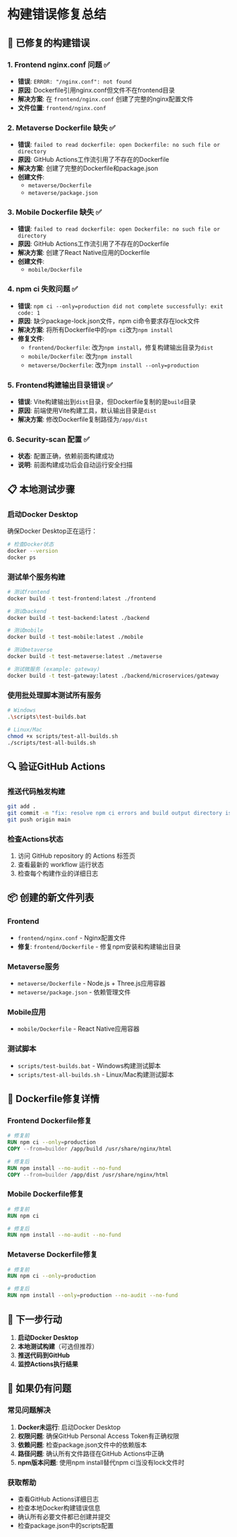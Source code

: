 # 构建错误修复总结

## 🔧 已修复的构建错误

### 1. Frontend nginx.conf 问题 ✅
- **错误**: `ERROR: "/nginx.conf": not found`
- **原因**: Dockerfile引用nginx.conf但文件不在frontend目录
- **解决方案**: 在 `frontend/nginx.conf` 创建了完整的nginx配置文件
- **文件位置**: `frontend/nginx.conf`

### 2. Metaverse Dockerfile 缺失 ✅
- **错误**: `failed to read dockerfile: open Dockerfile: no such file or directory`
- **原因**: GitHub Actions工作流引用了不存在的Dockerfile
- **解决方案**: 创建了完整的Dockerfile和package.json
- **创建文件**:
  - `metaverse/Dockerfile`
  - `metaverse/package.json`

### 3. Mobile Dockerfile 缺失 ✅
- **错误**: `failed to read dockerfile: open Dockerfile: no such file or directory`
- **原因**: GitHub Actions工作流引用了不存在的Dockerfile
- **解决方案**: 创建了React Native应用的Dockerfile
- **创建文件**:
  - `mobile/Dockerfile`

### 4. npm ci 失败问题 ✅
- **错误**: `npm ci --only=production did not complete successfully: exit code: 1`
- **原因**: 缺少package-lock.json文件，npm ci命令要求存在lock文件
- **解决方案**: 将所有Dockerfile中的`npm ci`改为`npm install`
- **修复文件**:
  - `frontend/Dockerfile`: 改为`npm install`，修复构建输出目录为`dist`
  - `mobile/Dockerfile`: 改为`npm install`
  - `metaverse/Dockerfile`: 改为`npm install --only=production`

### 5. Frontend构建输出目录错误 ✅
- **错误**: Vite构建输出到`dist`目录，但Dockerfile复制的是`build`目录
- **原因**: 前端使用Vite构建工具，默认输出目录是`dist`
- **解决方案**: 修改Dockerfile复制路径为`/app/dist`

### 6. Security-scan 配置 ✅
- **状态**: 配置正确，依赖前面构建成功
- **说明**: 前面构建成功后会自动运行安全扫描

## 📋 本地测试步骤

### 启动Docker Desktop
确保Docker Desktop正在运行：
```bash
# 检查Docker状态
docker --version
docker ps
```

### 测试单个服务构建
```bash
# 测试frontend
docker build -t test-frontend:latest ./frontend

# 测试backend
docker build -t test-backend:latest ./backend

# 测试mobile
docker build -t test-mobile:latest ./mobile

# 测试metaverse
docker build -t test-metaverse:latest ./metaverse

# 测试微服务 (example: gateway)
docker build -t test-gateway:latest ./backend/microservices/gateway
```

### 使用批处理脚本测试所有服务
```bash
# Windows
.\scripts\test-builds.bat

# Linux/Mac
chmod +x scripts/test-all-builds.sh
./scripts/test-all-builds.sh
```

## 🔍 验证GitHub Actions

### 推送代码触发构建
```bash
git add .
git commit -m "fix: resolve npm ci errors and build output directory issues"
git push origin main
```

### 检查Actions状态
1. 访问 GitHub repository 的 Actions 标签页
2. 查看最新的 workflow 运行状态
3. 检查每个构建作业的详细日志

## 📦 创建的新文件列表

### Frontend
- `frontend/nginx.conf` - Nginx配置文件
- **修复**: `frontend/Dockerfile` - 修复npm安装和构建输出目录

### Metaverse服务
- `metaverse/Dockerfile` - Node.js + Three.js应用容器
- `metaverse/package.json` - 依赖管理文件

### Mobile应用  
- `mobile/Dockerfile` - React Native应用容器

### 测试脚本
- `scripts/test-builds.bat` - Windows构建测试脚本
- `scripts/test-all-builds.sh` - Linux/Mac构建测试脚本

## 🔧 Dockerfile修复详情

### Frontend Dockerfile修复
```dockerfile
# 修复前
RUN npm ci --only=production
COPY --from=builder /app/build /usr/share/nginx/html

# 修复后  
RUN npm install --no-audit --no-fund
COPY --from=builder /app/dist /usr/share/nginx/html
```

### Mobile Dockerfile修复
```dockerfile
# 修复前
RUN npm ci

# 修复后
RUN npm install --no-audit --no-fund
```

### Metaverse Dockerfile修复
```dockerfile
# 修复前
RUN npm ci --only=production

# 修复后
RUN npm install --only=production --no-audit --no-fund
```

## 🚀 下一步行动

1. **启动Docker Desktop**
2. **本地测试构建**（可选但推荐）
3. **推送代码到GitHub**
4. **监控Actions执行结果**

## 🐛 如果仍有问题

### 常见问题解决
1. **Docker未运行**: 启动Docker Desktop
2. **权限问题**: 确保GitHub Personal Access Token有正确权限
3. **依赖问题**: 检查package.json文件中的依赖版本
4. **路径问题**: 确认所有文件路径在GitHub Actions中正确
5. **npm版本问题**: 使用npm install替代npm ci当没有lock文件时

### 获取帮助
- 查看GitHub Actions详细日志
- 检查本地Docker构建错误信息
- 确认所有必要文件都已创建并提交
- 检查package.json中的scripts配置 